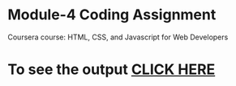 

# Module-4 Coding Assignment

Coursera course: HTML, CSS, and Javascript for Web Developers

# To see the output [CLICK HERE](https://ayushmiharia.github.io/-HTML-CSS-and-Javascript-for-Web-Developers/Assignments/module-4/index.html)

